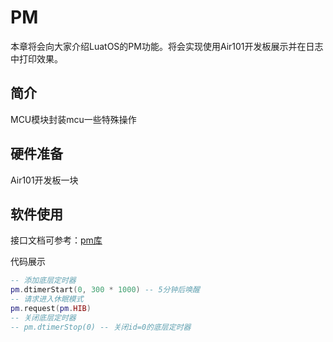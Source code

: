# PM

本章将会向大家介绍LuatOS的PM功能。将会实现使用Air101开发板展示并在日志中打印效果。

## 简介

MCU模块封装mcu一些特殊操作

## 硬件准备

Air101开发板一块

## 软件使用

接口文档可参考：[pm库](https://wiki.luatos.com/api/pm.html)

代码展示

```lua
-- 添加底层定时器
pm.dtimerStart(0, 300 * 1000) -- 5分钟后唤醒
-- 请求进入休眠模式
pm.request(pm.HIB)
-- 关闭底层定时器
-- pm.dtimerStop(0) -- 关闭id=0的底层定时器
```
